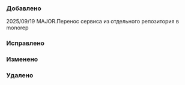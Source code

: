 ### Добавлено
2025/09/19 MAJOR.Перенос сервиса из отдельного репозитория в monorep


### Исправлено




### Изменено







### Удалено